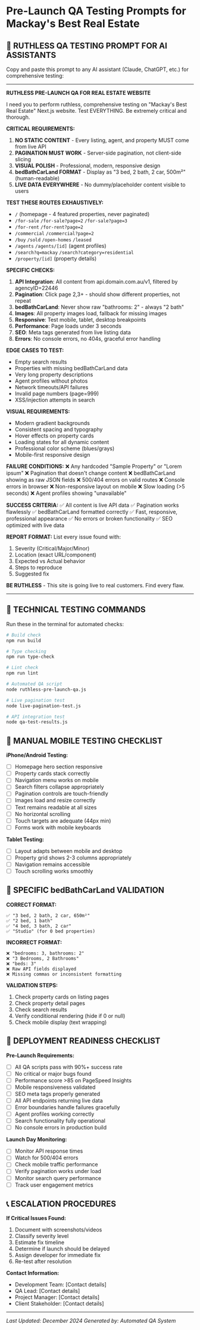 # Pre-Launch QA Testing Prompts for Mackay's Best Real Estate

## 🚨 RUTHLESS QA TESTING PROMPT FOR AI ASSISTANTS

Copy and paste this prompt to any AI assistant (Claude, ChatGPT, etc.) for comprehensive testing:

---

**RUTHLESS PRE-LAUNCH QA FOR REAL ESTATE WEBSITE**

I need you to perform ruthless, comprehensive testing on "Mackay's Best Real Estate" Next.js website. Test EVERYTHING. Be extremely critical and thorough.

**CRITICAL REQUIREMENTS:**
1. **NO STATIC CONTENT** - Every listing, agent, and property MUST come from live API
2. **PAGINATION MUST WORK** - Server-side pagination, not client-side slicing
3. **VISUAL POLISH** - Professional, modern, responsive design
4. **bedBathCarLand FORMAT** - Display as "3 bed, 2 bath, 2 car, 500m²" (human-readable)
5. **LIVE DATA EVERYWHERE** - No dummy/placeholder content visible to users

**TEST THESE ROUTES EXHAUSTIVELY:**
- `/` (homepage - 4 featured properties, never paginated)
- `/for-sale` `/for-sale?page=2` `/for-sale?page=3`
- `/for-rent` `/for-rent?page=2` 
- `/commercial` `/commercial?page=2`
- `/buy` `/sold` `/open-homes` `/leased`
- `/agents` `/agents/[id]` (agent profiles)
- `/search?q=mackay` `/search?category=residential`
- `/property/[id]` (property details)

**SPECIFIC CHECKS:**
1. **API Integration**: All content from api.domain.com.au/v1, filtered by agencyID=22446
2. **Pagination**: Click page 2,3+ - should show different properties, not repeat
3. **bedBathCarLand**: Never show raw "bathrooms: 2" - always "2 bath"
4. **Images**: All property images load, fallback for missing images
5. **Responsive**: Test mobile, tablet, desktop breakpoints
6. **Performance**: Page loads under 3 seconds
7. **SEO**: Meta tags generated from live listing data
8. **Errors**: No console errors, no 404s, graceful error handling

**EDGE CASES TO TEST:**
- Empty search results
- Properties with missing bedBathCarLand data
- Very long property descriptions
- Agent profiles without photos
- Network timeouts/API failures
- Invalid page numbers (page=999)
- XSS/injection attempts in search

**VISUAL REQUIREMENTS:**
- Modern gradient backgrounds
- Consistent spacing and typography
- Hover effects on property cards
- Loading states for all dynamic content
- Professional color scheme (blues/grays)
- Mobile-first responsive design

**FAILURE CONDITIONS:**
❌ Any hardcoded "Sample Property" or "Lorem ipsum"
❌ Pagination that doesn't change content
❌ bedBathCarLand showing as raw JSON fields
❌ 500/404 errors on valid routes
❌ Console errors in browser
❌ Non-responsive layout on mobile
❌ Slow loading (>5 seconds)
❌ Agent profiles showing "unavailable"

**SUCCESS CRITERIA:**
✅ All content is live API data
✅ Pagination works flawlessly
✅ bedBathCarLand formatted correctly
✅ Fast, responsive, professional appearance
✅ No errors or broken functionality
✅ SEO optimized with live data

**REPORT FORMAT:**
List every issue found with:
1. Severity (Critical/Major/Minor)
2. Location (exact URL/component)
3. Expected vs Actual behavior
4. Steps to reproduce
5. Suggested fix

**BE RUTHLESS** - This site is going live to real customers. Find every flaw.

---

## 🔧 TECHNICAL TESTING COMMANDS

Run these in the terminal for automated checks:

```bash
# Build check
npm run build

# Type checking
npm run type-check

# Lint check
npm run lint

# Automated QA script
node ruthless-pre-launch-qa.js

# Live pagination test
node live-pagination-test.js

# API integration test
node qa-test-results.js
```

## 📱 MANUAL MOBILE TESTING CHECKLIST

**iPhone/Android Testing:**
- [ ] Homepage hero section responsive
- [ ] Property cards stack correctly
- [ ] Navigation menu works on mobile
- [ ] Search filters collapse appropriately
- [ ] Pagination controls are touch-friendly
- [ ] Images load and resize correctly
- [ ] Text remains readable at all sizes
- [ ] No horizontal scrolling
- [ ] Touch targets are adequate (44px min)
- [ ] Forms work with mobile keyboards

**Tablet Testing:**
- [ ] Layout adapts between mobile and desktop
- [ ] Property grid shows 2-3 columns appropriately
- [ ] Navigation remains accessible
- [ ] Touch scrolling works smoothly

## 🎯 SPECIFIC bedBathCarLand VALIDATION

**CORRECT FORMAT:**
```
✅ "3 bed, 2 bath, 2 car, 650m²"
✅ "2 bed, 1 bath"
✅ "4 bed, 3 bath, 2 car"
✅ "Studio" (for 0 bed properties)
```

**INCORRECT FORMAT:**
```
❌ "bedrooms: 3, bathrooms: 2"
❌ "3 Bedrooms, 2 Bathrooms"
❌ "beds: 3"
❌ Raw API fields displayed
❌ Missing commas or inconsistent formatting
```

**VALIDATION STEPS:**
1. Check property cards on listing pages
2. Check property detail pages
3. Check search results
4. Verify conditional rendering (hide if 0 or null)
5. Check mobile display (text wrapping)

## 🚀 DEPLOYMENT READINESS CHECKLIST

**Pre-Launch Requirements:**
- [ ] All QA scripts pass with 90%+ success rate
- [ ] No critical or major bugs found
- [ ] Performance score >85 on PageSpeed Insights
- [ ] Mobile responsiveness validated
- [ ] SEO meta tags properly generated
- [ ] All API endpoints returning live data
- [ ] Error boundaries handle failures gracefully
- [ ] Agent profiles working correctly
- [ ] Search functionality fully operational
- [ ] No console errors in production build

**Launch Day Monitoring:**
- [ ] Monitor API response times
- [ ] Watch for 500/404 errors
- [ ] Check mobile traffic performance
- [ ] Verify pagination works under load
- [ ] Monitor search query performance
- [ ] Track user engagement metrics

## 📞 ESCALATION PROCEDURES

**If Critical Issues Found:**
1. Document with screenshots/videos
2. Classify severity level
3. Estimate fix timeline
4. Determine if launch should be delayed
5. Assign developer for immediate fix
6. Re-test after resolution

**Contact Information:**
- Development Team: [Contact details]
- QA Lead: [Contact details]
- Project Manager: [Contact details]
- Client Stakeholder: [Contact details]

---

*Last Updated: December 2024*
*Generated by: Automated QA System*
